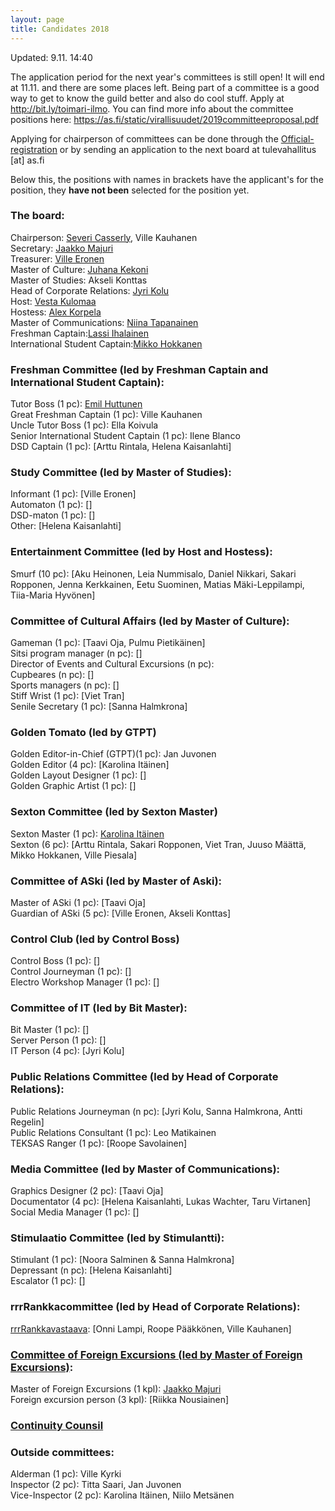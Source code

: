 ```yaml
---
layout: page
title: Candidates 2018
---
```

Updated: 9.11. 14:40

The application period for the next year's committees is still open! It will end at 11.11. and there are some places left. Being part of a committee is a good way to get to know the guild better and also do cool stuff. Apply at <http://bit.ly/toimari-ilmo>. You can find more info about the committee positions here: <https://as.fi/static/virallisuudet/2019committeeproposal.pdf>

Applying for chairperson of committees can be done through the [Official-registration](bit.ly/toimari-ilmo) or by sending an application to the next board at tulevahallitus [at] as.fi

Below this, the positions with names in brackets have the applicant's for the position, they **have not been** selected for the position yet.

### The board:

Chairperson: [Severi Casserly](https://as.ayy.fi/foorumi/viewtopic.php?f=12&t=424), Ville Kauhanen <br>
Secretary: [Jaakko Majuri](https://as.ayy.fi/foorumi/viewtopic.php?f=12&t=412) <br>
Treasurer: [Ville Eronen](https://as.ayy.fi/foorumi/viewtopic.php?f=12&t=425) <br>
Master of Culture: [Juhana Kekoni](https://as.ayy.fi/foorumi/viewtopic.php?f=12&t=420) <br>
Master of Studies: Akseli Konttas<br>
Head of Corporate Relations: [Jyri Kolu](https://as.ayy.fi/foorumi/viewtopic.php?f=12&t=416) <br>
Host: [Vesta Kulomaa](https://as.ayy.fi/foorumi/viewtopic.php?f=12&t=407) <br>
Hostess: [Alex Korpela](https://as.ayy.fi/foorumi/viewtopic.php?f=12&t=408) <br>
Master of Communications: [Niina Tapanainen](https://as.ayy.fi/foorumi/viewtopic.php?f=12&t=410) <br>
Freshman Captain:[Lassi Ihalainen](https://as.ayy.fi/foorumi/viewtopic.php?f=12&t=427) <br>
International Student Captain:[Mikko Hokkanen](https://as.ayy.fi/foorumi/viewtopic.php?f=12&t=428)

### Freshman Committee (led by Freshman Captain and International Student Captain):

Tutor Boss (1 pc): [Emil Huttunen](https://as.ayy.fi/foorumi/viewtopic.php?f=12&t=423) <br>
Great Freshman Captain (1 pc): Ville Kauhanen <br>
Uncle Tutor Boss (1 pc): Ella Koivula <br>
Senior International Student Captain (1 pc): Ilene Blanco <br>
DSD Captain (1 pc): [Arttu Rintala, Helena Kaisanlahti] 

### Study Committee (led by Master of Studies):

Informant (1 pc): [Ville Eronen] <br>
Automaton (1 pc): []<br>
DSD-maton (1 pc): []<br>
Other: [Helena Kaisanlahti]

### Entertainment Committee (led by Host and Hostess):

Smurf (10 pc): [Aku Heinonen, Leia Nummisalo, Daniel Nikkari, Sakari Ropponen, Jenna Kerkkainen, Eetu Suominen, Matias Mäki-Leppilampi, Tiia-Maria Hyvönen]

### Committee of Cultural Affairs (led by Master of Culture):

Gameman (1 pc): [Taavi Oja, Pulmu Pietikäinen] <br>
Sitsi program manager (n pc): []<br>
Director of Events and Cultural Excursions (n pc): <br>
Cupbeares (n pc): []<br>
Sports managers (n pc): []<br>
Stiff Wrist (1 pc): [Viet Tran] <br>
Senile Secretary (1 pc): [Sanna Halmkrona] <br>

### Golden Tomato (led by GTPT)

Golden Editor-in-Chief (GTPT)(1 pc): Jan Juvonen<br>
Golden Editor (4 pc): [Karolina Itäinen] <br>
Golden Layout Designer (1 pc): []<br>
Golden Graphic Artist (1 pc): []

### Sexton Committee (led by Sexton Master)

Sexton Master (1 pc): [Karolina Itäinen](https://as.ayy.fi/foorumi/viewtopic.php?f=12&t=418) <br>
Sexton (6 pc): [Arttu Rintala, Sakari Ropponen, Viet Tran, Juuso Määttä, Mikko Hokkanen, Ville Piesala]

### Committee of ASki (led by Master of Aski):

Master of ASki (1 pc): [Taavi Oja]<br>
Guardian of ASki (5 pc): [Ville Eronen, Akseli Konttas] <br>

### Control Club (led by Control Boss)

Control Boss (1 pc): []<br>
Control Journeyman (1 pc): []<br>
Electro Workshop Manager (1 pc): []

### Committee of IT (led by Bit Master):

Bit Master (1 pc): []<br>
Server Person (1 pc): []<br>
IT Person (4 pc): [Jyri Kolu]

### Public Relations Committee (led by Head of Corporate Relations):

Public Relations Journeyman (n pc): [Jyri Kolu, Sanna Halmkrona, Antti Regelin] <br>
Public Relations Consultant (1 pc): Leo Matikainen <br>
TEKSAS Ranger (1 pc): [Roope Savolainen]

### Media Committee (led by Master of Communications):

Graphics Designer (2 pc): [Taavi Oja] <br>
Documentator (4 pc): [Helena Kaisanlahti, Lukas Wachter, Taru Virtanen]<br>
Social Media Manager (1 pc): []

### Stimulaatio Committee (led by Stimulantti):

Stimulant (1 pc): [Noora Salminen & Sanna Halmkrona]<br>
Depressant (n pc): [Helena Kaisanlahti] <br>
Escalator (1 pc): []

### rrrRankkacommittee (led by Head of Corporate Relations):

[rrrRankkavastaava](https://as.ayy.fi/foorumi/viewtopic.php?f=12&t=415): [Onni Lampi, Roope Pääkkönen, Ville Kauhanen]

### [Committee of Foreign Excursions (led by Master of Foreign Excursions)](https://as.ayy.fi/foorumi/viewtopic.php?f=12&t=417):

Master of Foreign Excursions (1 kpl): [Jaakko Majuri](https://as.ayy.fi/foorumi/viewtopic.php?f=12&t=422) <br>
Foreign excursion person (3 kpl): [Riikka Nousiainen]

### [Continuity Counsil](https://as.ayy.fi/foorumi/viewtopic.php?f=12&t=426)

### Outside committees:

Alderman (1 pc): Ville Kyrki<br>
Inspector (2 pc): Titta Saari, Jan Juvonen<br>
Vice-Inspector (2 pc): Karolina Itäinen, Niilo Metsänen